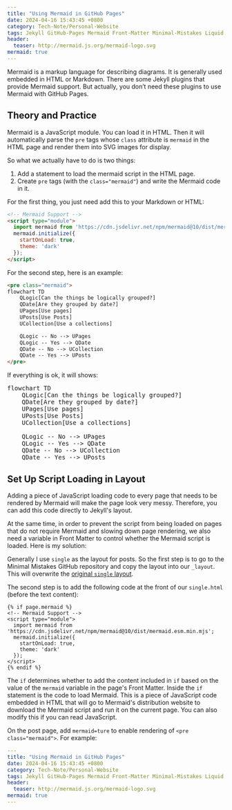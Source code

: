 ```yaml
---
title: "Using Mermaid in GitHub Pages"
date: 2024-04-16 15:43:45 +0800
category: Tech-Note/Personal-Website
tags: Jekyll GitHub-Pages Mermaid Front-Matter Minimal-Mistakes Liquid
header:
  teaser: http://mermaid.js.org/mermaid-logo.svg
mermaid: true
---
```


Mermaid is a markup language for describing diagrams. It is generally used embedded in HTML or Markdown. There are some Jekyll plugins that provide Mermaid support. But actually, you don’t need these plugins to use Mermaid with GitHub Pages.

## Theory and Practice

Mermaid is a JavaScript module. You can load it in HTML. Then it will automatically parse the `pre` tags whose `class` attribute is `mermaid` in the HTML page and render them into SVG images for display.

So what we actually have to do is two things:

1. Add a statement to load the mermaid script in the HTML page.
1. Create `pre` tags (with the `class="mermaid"`) and write the Mermaid code in it.

For the first thing, you just need add this to your Markdown or HTML:

```html
<!-- Mermaid Support -->
<script type="module">
  import mermaid from 'https://cdn.jsdelivr.net/npm/mermaid@10/dist/mermaid.esm.min.mjs';
  mermaid.initialize({
    startOnLoad: true,
    theme: 'dark'
  });
</script>
```

For the second step, here is an example:

```html
<pre class="mermaid">
flowchart TD
    QLogic[Can the things be logically grouped?]
    QDate[Are they grouped by date?]
    UPages[Use pages]
    UPosts[Use Posts]
    UCollection[Use a collections]

    QLogic -- No --> UPages
    QLogic -- Yes --> QDate
    QDate -- No --> UCollection
    QDate -- Yes --> UPosts
</pre>
```

If everything is ok, it will shows:

<pre class="mermaid">
flowchart TD
    QLogic[Can the things be logically grouped?]
    QDate[Are they grouped by date?]
    UPages[Use pages]
    UPosts[Use Posts]
    UCollection[Use a collections]

    QLogic -- No --> UPages
    QLogic -- Yes --> QDate
    QDate -- No --> UCollection
    QDate -- Yes --> UPosts
</pre>

## Set Up Script Loading in Layout

Adding a piece of JavaScript loading code to every page that needs to be rendered by Mermaid will make the page look very messy. Therefore, you can add this code directly to Jekyll's layout.

At the same time, in order to prevent the script from being loaded on pages that do not require Mermaid and slowing down page rendering, we also need a variable in Front Matter to control whether the Mermaid script is loaded. Here is my solution:

Generally I use `single` as the layout for posts. So the first step is to go to the Minimal Mistakes GitHub repository and copy the layout into our `_layout`. This will overwrite the [original `single` layout](https://github.com/mmistakes/minimal-mistakes/blob/master/_layouts/single.html).

The second step is to add the following code at the front of our `single.html` (before the text content):

```liquid
{% if page.mermaid %}
<!-- Mermaid Support -->
<script type="module">
  import mermaid from 'https://cdn.jsdelivr.net/npm/mermaid@10/dist/mermaid.esm.min.mjs';
  mermaid.initialize({
    startOnLoad: true,
    theme: 'dark'
  });
</script>
{% endif %}
```

The `if` determines whether to add the content included in `if` based on the value of the `mermaid` variable in the page's Front Matter. Inside the `if` statement is the code to load Mermaid. This is a piece of JavaScript code embedded in HTML that will go to Mermaid's distribution website to download the Mermaid script and run it on the current page. You can also modify this if you can read JavaScript.

On the post page, add `mermaid=ture` to enable rendering of `<pre class="mermaid">`. For example:

```yaml
---
title: "Using Mermaid in GitHub Pages"
date: 2024-04-16 15:43:45 +0800
category: Tech-Note/Personal-Website
tags: Jekyll GitHub-Pages Mermaid Front-Matter Minimal-Mistakes Liquid
header:
  teaser: http://mermaid.js.org/mermaid-logo.svg
mermaid: true
---
```

